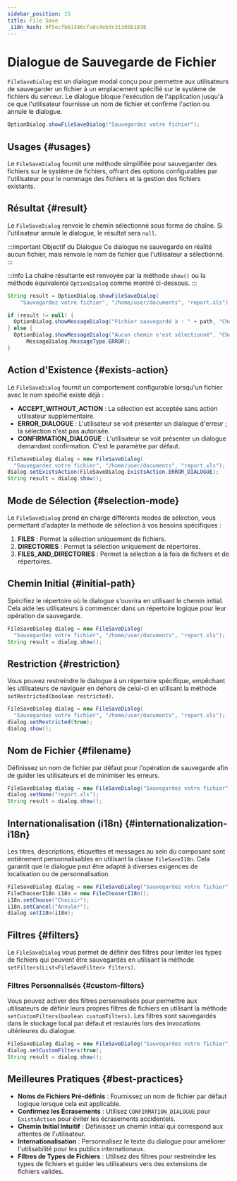 ```yaml
---
sidebar_position: 15
title: File Save
_i18n_hash: 9f5ecfb61386cfa8c4eb3c31305b1838
---
```

# Dialogue de Sauvegarde de Fichier

<DocChip chip='shadow' />
<DocChip chip='since' label='24.21' />
<JavadocLink type="foundation" location="com/webforj/component/optiondialog/FileSaveDialog" top='true'/>

`FileSaveDialog` est un dialogue modal conçu pour permettre aux utilisateurs de sauvegarder un fichier à un emplacement spécifié sur le système de fichiers du serveur. Le dialogue bloque l'exécution de l'application jusqu'à ce que l'utilisateur fournisse un nom de fichier et confirme l'action ou annule le dialogue.

```java
OptionDialog.showFileSaveDialog("Sauvegardez votre fichier");
```

## Usages {#usages}

Le `FileSaveDialog` fournit une méthode simplifiée pour sauvegarder des fichiers sur le système de fichiers, offrant des options configurables par l'utilisateur pour le nommage des fichiers et la gestion des fichiers existants.

<ComponentDemo 
path='/webforj/filesavedialogbasic?' 
javaE='https://raw.githubusercontent.com/webforj/webforj-documentation/refs/heads/main/src/main/java/com/webforj/samples/views/optiondialog/filesave/FileSaveDialogBasicView.java'
height = '800px'
/>

## Résultat {#result}

Le `FileSaveDialog` renvoie le chemin sélectionné sous forme de chaîne. Si l'utilisateur annule le dialogue, le résultat sera `null`.

:::important Objectif du Dialogue
Ce dialogue ne sauvegarde en réalité aucun fichier, mais renvoie le nom de fichier que l'utilisateur a sélectionné.
:::

:::info
La chaîne résultante est renvoyée par la méthode `show()` ou la méthode équivalente `OptionDialog` comme montré ci-dessous.
:::

```java showLineNumbers
String result = OptionDialog.showFileSaveDialog(
    "Sauvegardez votre fichier", "/home/user/documents", "report.xls");

if (result != null) {
  OptionDialog.showMessageDialog("Fichier sauvegardé à : " + path, "Chemin Sélectionné");
} else {
  OptionDialog.showMessageDialog("Aucun chemin n'est sélectionné", "Chemin Sélectionné",
      MessageDialog.MessageType.ERROR);
}
```

## Action d'Existence {#exists-action}

Le `FileSaveDialog` fournit un comportement configurable lorsqu'un fichier avec le nom spécifié existe déjà :

* **ACCEPT_WITHOUT_ACTION** : La sélection est acceptée sans action utilisateur supplémentaire.
* **ERROR_DIALOGUE** : L'utilisateur se voit présenter un dialogue d'erreur ; la sélection n'est pas autorisée.
* **CONFIRMATION_DIALOGUE** : L'utilisateur se voit présenter un dialogue demandant confirmation. C'est le paramètre par défaut.

```java showLineNumbers
FileSaveDialog dialog = new FileSaveDialog(
  "Sauvegardez votre fichier", "/home/user/documents", "report.xls");
dialog.setExistsAction(FileSaveDialog.ExistsAction.ERROR_DIALOGUE);
String result = dialog.show();
```

## Mode de Sélection {#selection-mode}

Le `FileSaveDialog` prend en charge différents modes de sélection, vous permettant d'adapter la méthode de sélection à vos besoins spécifiques :

1. **FILES** : Permet la sélection uniquement de fichiers.
2. **DIRECTORIES** : Permet la sélection uniquement de répertoires.
3. **FILES_AND_DIRECTORIES** : Permet la sélection à la fois de fichiers et de répertoires.

## Chemin Initial {#initial-path}

Spécifiez le répertoire où le dialogue s'ouvrira en utilisant le chemin initial. Cela aide les utilisateurs à commencer dans un répertoire logique pour leur opération de sauvegarde.

```java showLineNumbers
FileSaveDialog dialog = new FileSaveDialog(
  "Sauvegardez votre fichier", "/home/user/documents", "report.xls");
String result = dialog.show();
```

## Restriction {#restriction}

Vous pouvez restreindre le dialogue à un répertoire spécifique, empêchant les utilisateurs de naviguer en dehors de celui-ci en utilisant la méthode `setRestricted(boolean restricted)`.

```java showLineNumbers
FileSaveDialog dialog = new FileSaveDialog(
  "Sauvegardez votre fichier", "/home/user/documents", "report.xls");
dialog.setRestricted(true);
dialog.show();
```

## Nom de Fichier {#filename}

Définissez un nom de fichier par défaut pour l'opération de sauvegarde afin de guider les utilisateurs et de minimiser les erreurs.

```java showLineNumbers
FileSaveDialog dialog = new FileSaveDialog("Sauvegardez votre fichier");
dialog.setName("report.xls");
String result = dialog.show();
```

## Internationalisation (i18n) {#internationalization-i18n}

Les titres, descriptions, étiquettes et messages au sein du composant sont entièrement personnalisables en utilisant la classe `FileSaveI18n`. Cela garantit que le dialogue peut être adapté à diverses exigences de localisation ou de personnalisation.

```java showLineNumbers
FileSaveDialog dialog = new FileSaveDialog("Sauvegardez votre fichier");
FileChooserI18n i18n = new FileChooserI18n();
i18n.setChoose("Choisir");
i18n.setCancel("Annuler");
dialog.setI18n(i18n);
```

## Filtres {#filters}

Le `FileSaveDialog` vous permet de définir des filtres pour limiter les types de fichiers qui peuvent être sauvegardés en utilisant la méthode `setFilters(List<FileSaveFilter> filters)`.

<ComponentDemo 
path='/webforj/filesavedialogfilters?' 
javaE='https://raw.githubusercontent.com/webforj/webforj-documentation/refs/heads/main/src/main/java/com/webforj/samples/views/optiondialog/filesave/FileSaveDialogFiltersView.java'
height = '800px'
/>

### Filtres Personnalisés {#custom-filters}

Vous pouvez activer des filtres personnalisés pour permettre aux utilisateurs de définir leurs propres filtres de fichiers en utilisant la méthode `setCustomFilters(boolean customFilters)`. Les filtres sont sauvegardés dans le stockage local par défaut et restaurés lors des invocations ultérieures du dialogue.

```java showLineNumbers
FileSaveDialog dialog = new FileSaveDialog("Sauvegardez votre fichier", "/home/user/documents");
dialog.setCustomFilters(true);
String result = dialog.show();
```

## Meilleures Pratiques {#best-practices}

* **Noms de Fichiers Pré-définis** : Fournissez un nom de fichier par défaut logique lorsque cela est applicable.
* **Confirmez les Écrasements** : Utilisez `CONFIRMATION_DIALOGUE` pour `ExistsAction` pour éviter les écrasements accidentels.
* **Chemin Initial Intuitif** : Définissez un chemin initial qui correspond aux attentes de l'utilisateur.
* **Internationalisation** : Personnalisez le texte du dialogue pour améliorer l'utilisabilité pour les publics internationaux.
* **Filtres de Types de Fichiers** : Utilisez des filtres pour restreindre les types de fichiers et guider les utilisateurs vers des extensions de fichiers valides.
